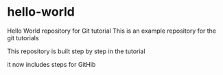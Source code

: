 # hello-world
Hello World repository for Git tutorial
This is an example repository for the git tutorials

This repository is built step by step in the tutorial

it now includes steps for GitHib
